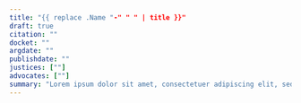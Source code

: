 ```yaml
---
title: "{{ replace .Name "-" " " | title }}"
draft: true
citation: ""
docket: ""
argdate: ""
publishdate: ""
justices: [""]
advocates: [""]
summary: "Lorem ipsum dolor sit amet, consectetuer adipiscing elit, sed diam nonummy nibh euismod tincidunt ut laoreet dolore magna aliquam erat volutpat. Ut wisi enim ad minim veniam, quis nostrud exerci tation ullamcorper suscipit lobortis nisl ut aliquip ex ea commodo consequat."
---
```



